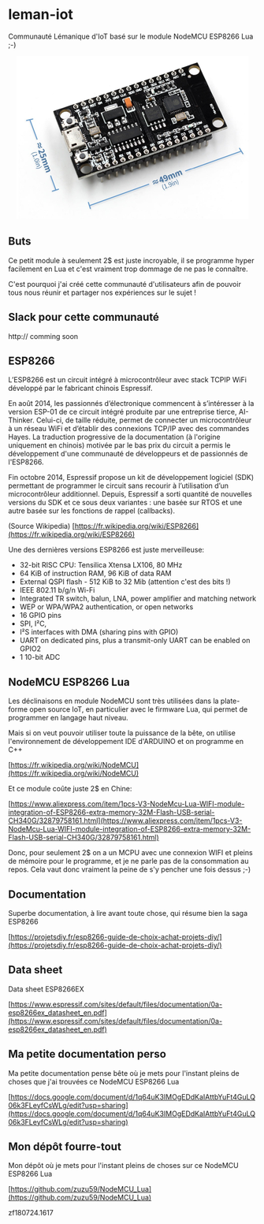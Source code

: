 # leman-iot
Communauté Lémanique d'IoT basé sur le module NodeMCU ESP8266 Lua ;-)

<p align="center">
  <img src="https://github.com/zuzu59/leman-iot/blob/master/NodeMCU.png">
</p>

## Buts
Ce petit module à seulement 2$ est juste incroyable, il se programme hyper facilement en Lua et c'est vraiment trop dommage de ne pas le connaître.

C'est pourquoi j'ai créé cette communauté d'utilisateurs afin de pouvoir tous nous réunir et partager nos expériences sur le sujet !

## Slack pour cette communauté
http:// comming soon

## ESP8266
L’ESP8266 est un circuit intégré à microcontrôleur avec stack TCPIP WiFi développé par le fabricant chinois Espressif.

En août 2014, les passionnés d’électronique commencent à s’intéresser à la version ESP-01 de ce circuit intégré produite par une entreprise tierce, AI-Thinker. Celui-ci, de taille réduite, permet de connecter un microcontrôleur à un réseau WiFi et d’établir des connexions TCP/IP avec des commandes Hayes. La traduction progressive de la documentation (à l'origine uniquement en chinois) motivée par le bas prix du circuit a permis le développement d'une communauté de développeurs et de passionnés de l'ESP8266.

Fin octobre 2014, Espressif propose un kit de développement logiciel (SDK) permettant de programmer le circuit sans recourir à l’utilisation d’un microcontrôleur additionnel. Depuis, Espressif a sorti quantité de nouvelles versions du SDK et ce sous deux variantes : une basée sur RTOS et une autre basée sur les fonctions de rappel (callbacks).

(Source Wikipedia)
[https://fr.wikipedia.org/wiki/ESP8266](https://fr.wikipedia.org/wiki/ESP8266)

Une des dernières versions ESP8266 est juste merveilleuse:

* 32-bit RISC CPU: Tensilica Xtensa LX106, 80 MHz
* 64 KiB of instruction RAM, 96 KiB of data RAM
* External QSPI flash - 512 KiB to 32 Mib (attention c'est des bits !)
* IEEE 802.11 b/g/n Wi-Fi
* Integrated TR switch, balun, LNA, power amplifier and matching network
* WEP or WPA/WPA2 authentication, or open networks
* 16 GPIO pins
* SPI, I²C,
* I²S interfaces with DMA (sharing pins with GPIO)
* UART on dedicated pins, plus a transmit-only UART can be enabled on GPIO2
* 1 10-bit ADC

## NodeMCU ESP8266 Lua
Les déclinaisons en module NodeMCU sont très utilisées dans la plate-forme open source IoT, en particulier avec le firmware Lua, qui permet de programmer en langage haut niveau.

Mais si on veut pouvoir utiliser toute la puissance de la bête, on utilise l'environnement de développement IDE d'ARDUINO et on programme en C++

[https://fr.wikipedia.org/wiki/NodeMCU](https://fr.wikipedia.org/wiki/NodeMCU)

Et ce module coûte juste 2$ en Chine:

[https://www.aliexpress.com/item/1pcs-V3-NodeMcu-Lua-WIFI-module-integration-of-ESP8266-extra-memory-32M-Flash-USB-serial-CH340G/32879758161.html](https://www.aliexpress.com/item/1pcs-V3-NodeMcu-Lua-WIFI-module-integration-of-ESP8266-extra-memory-32M-Flash-USB-serial-CH340G/32879758161.html)

Donc, pour seulement 2$ on a un MCPU avec une connexion WIFI et pleins de mémoire pour le programme, et je ne parle pas de la consommation au repos. Cela vaut donc vraiment la peine de s'y pencher une fois dessus ;-)

## Documentation
Superbe documentation, à lire avant toute chose, qui résume bien la saga ESP8266

[https://projetsdiy.fr/esp8266-guide-de-choix-achat-projets-diy/](https://projetsdiy.fr/esp8266-guide-de-choix-achat-projets-diy/)

## Data sheet
Data sheet ESP8266EX

[https://www.espressif.com/sites/default/files/documentation/0a-esp8266ex_datasheet_en.pdf](https://www.espressif.com/sites/default/files/documentation/0a-esp8266ex_datasheet_en.pdf)

## Ma petite documentation perso
Ma petite documentation pense bête où je mets pour l'instant pleins de choses que j'ai trouvées ce NodeMCU ESP8266 Lua

[https://docs.google.com/document/d/1q64uK3IMOgEDdKaIAttbYuFt4GuLQ06k3FLeyfCsWLg/edit?usp=sharing](https://docs.google.com/document/d/1q64uK3IMOgEDdKaIAttbYuFt4GuLQ06k3FLeyfCsWLg/edit?usp=sharing)


## Mon dépôt fourre-tout
Mon dépôt où je mets pour l'instant pleins de choses sur ce NodeMCU ESP8266 Lua

[https://github.com/zuzu59/NodeMCU_Lua](https://github.com/zuzu59/NodeMCU_Lua)

zf180724.1617

